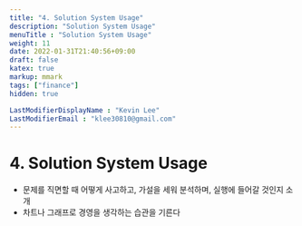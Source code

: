 ```yaml
---
title: "4. Solution System Usage"
description: "Solution System Usage"
menuTitle : "Solution System Usage"
weight: 11
date: 2022-01-31T21:40:56+09:00
draft: false
katex: true
markup: mmark
tags: ["finance"]
hidden: true

LastModifierDisplayName : "Kevin Lee"
LastModifierEmail : "klee30810@gmail.com"
---
```


# 4. Solution System Usage

- 문제를 직면할 때 어떻게 사고하고, 가설을 세워 분석하며, 실행에 들어갈 것인지 소개
- 차트나 그래프로 경영을 생각하는 습관을 기른다
